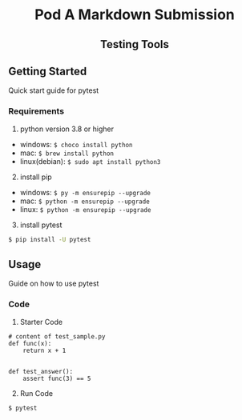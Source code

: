 <div align="center">
    <h1>Pod A Markdown Submission</h1>
    <h2>Testing Tools</h2>
</div>

## Getting Started

Quick start guide for pytest

### Requirements
1. python version 3.8 or higher
- windows: `$ choco install python`
- mac: `$ brew install python`
- linux(debian): `$ sudo apt install python3`
2. install pip
- windows: `$ py -m ensurepip --upgrade`
- mac: `$ python -m ensurepip --upgrade`
- linux: `$ python -m ensurepip --upgrade`
3. install pytest
```sh
$ pip install -U pytest
```

## Usage

Guide on how to use pytest

### Code
1. Starter Code
```
# content of test_sample.py
def func(x):
    return x + 1


def test_answer():
    assert func(3) == 5
```
2. Run Code
```sh
$ pytest
```
